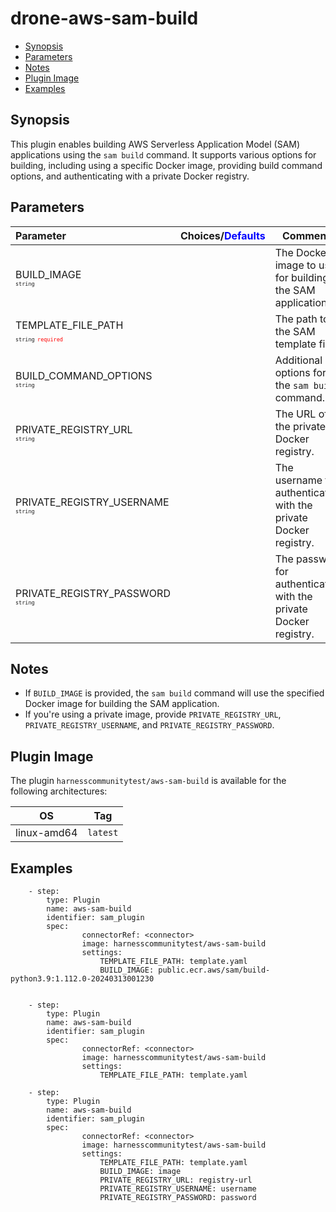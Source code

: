# drone-aws-sam-build

- [Synopsis](#Synopsis)
- [Parameters](#Parameters)
- [Notes](#Notes)
- [Plugin Image](#Plugin-Image)
- [Examples](#Examples)

## Synopsis

This plugin enables building AWS Serverless Application Model (SAM) applications using the `sam build` command. It supports various options for building, including using a specific Docker image, providing build command options, and authenticating with a private Docker registry.

## Parameters

| Parameter                                                                                                                        | Choices/<span style="color:blue;">Defaults</span> | Comments                                                          |
| :------------------------------------------------------------------------------------------------------------------------------- | :------------------------------------------------ | ----------------------------------------------------------------- |
| BUILD_IMAGE <span style="font-size: 10px"><br/>`string`</span>                                                                   |                                                   | The Docker image to use for building the SAM application.         |
| TEMPLATE_FILE_PATH <span style="font-size: 10px"><br/>`string`</span> <span style="color:red; font-size: 10px">`required`</span> |                                                   | The path to the SAM template file.                                |
| BUILD_COMMAND_OPTIONS <span style="font-size: 10px"><br/>`string`</span>                                                         |                                                   | Additional options for the `sam build` command.                   |
| PRIVATE_REGISTRY_URL <span style="font-size: 10px"><br/>`string`</span>                                                          |                                                   | The URL of the private Docker registry.                           |
| PRIVATE_REGISTRY_USERNAME <span style="font-size: 10px"><br/>`string`</span>                                                     |                                                   | The username for authenticating with the private Docker registry. |
| PRIVATE_REGISTRY_PASSWORD <span style="font-size: 10px"><br/>`string`</span>                                                     |                                                   | The password for authenticating with the private Docker registry. |

## Notes

- If `BUILD_IMAGE` is provided, the `sam build` command will use the specified Docker image for building the SAM application.
- If you're using a private image, provide `PRIVATE_REGISTRY_URL`, `PRIVATE_REGISTRY_USERNAME`, and `PRIVATE_REGISTRY_PASSWORD`.

## Plugin Image

The plugin `harnesscommunitytest/aws-sam-build` is available for the following architectures:

| OS          | Tag      |
| ----------- | -------- |
| linux-amd64 | `latest` |

## Examples

```
    - step:
        type: Plugin
        name: aws-sam-build
        identifier: sam_plugin
        spec:
                connectorRef: <connector>
                image: harnesscommunitytest/aws-sam-build
                settings:
                    TEMPLATE_FILE_PATH: template.yaml
                    BUILD_IMAGE: public.ecr.aws/sam/build-python3.9:1.112.0-20240313001230


    - step:
        type: Plugin
        name: aws-sam-build
        identifier: sam_plugin
        spec:
                connectorRef: <connector>
                image: harnesscommunitytest/aws-sam-build
                settings:
                    TEMPLATE_FILE_PATH: template.yaml

    - step:
        type: Plugin
        name: aws-sam-build
        identifier: sam_plugin
        spec:
                connectorRef: <connector>
                image: harnesscommunitytest/aws-sam-build
                settings:
                    TEMPLATE_FILE_PATH: template.yaml
                    BUILD_IMAGE: image
                    PRIVATE_REGISTRY_URL: registry-url
                    PRIVATE_REGISTRY_USERNAME: username
                    PRIVATE_REGISTRY_PASSWORD: password
```
